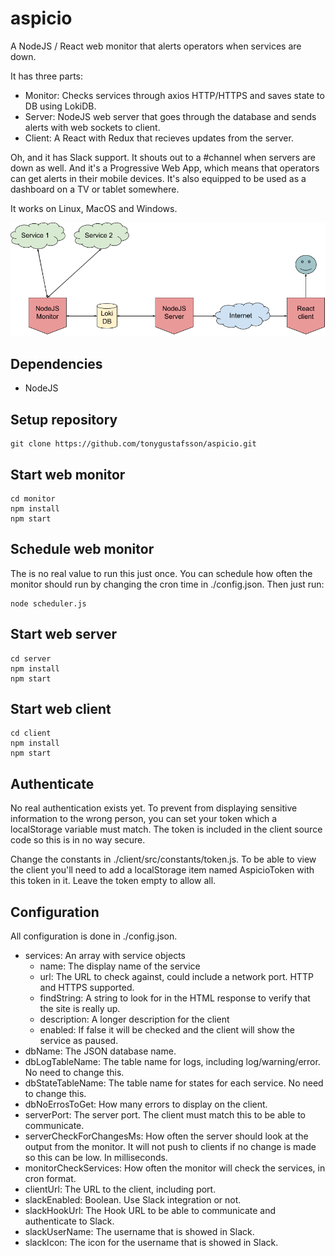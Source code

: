 # aspicio

A NodeJS / React web monitor that alerts operators when services are down.

It has three parts:

-   Monitor: Checks services through axios HTTP/HTTPS and saves state to DB using LokiDB.
-   Server: NodeJS web server that goes through the database and sends alerts with web sockets to client.
-   Client: A React with Redux that recieves updates from the server.

Oh, and it has Slack support. It shouts out to a #channel when servers are down as well.
And it's a Progressive Web App, which means that operators can get alerts in their mobile devices.
It's also equipped to be used as a dashboard on a TV or tablet somewhere.

It works on Linux, MacOS and Windows.

![Aspicio map](aspicio.png 'Aspicio map')

## Dependencies

-   NodeJS

## Setup repository

```
git clone https://github.com/tonygustafsson/aspicio.git
```

## Start web monitor

```
cd monitor
npm install
npm start
```

## Schedule web monitor

The is no real value to run this just once. You can schedule how often the monitor should run
by changing the cron time in ./config.json. Then just run:

```
node scheduler.js
```

## Start web server

```
cd server
npm install
npm start
```

## Start web client

```
cd client
npm install
npm start
```

## Authenticate

No real authentication exists yet. To prevent from displaying sensitive information to the wrong person,
you can set your token which a localStorage variable must match. The token is included in the client
source code so this is in no way secure.

Change the constants in ./client/src/constants/token.js. To be able to view the client you'll
need to add a localStorage item named AspicioToken with this token in it. Leave the token empty to
allow all.

## Configuration

All configuration is done in ./config.json.

-   services: An array with service objects
    -   name: The display name of the service
    -   url: The URL to check against, could include a network port. HTTP and HTTPS supported.
    -   findString: A string to look for in the HTML response to verify that the site is really up.
    -   description: A longer description for the client
    -   enabled: If false it will be checked and the client will show the service as paused.
-   dbName: The JSON database name.
-   dbLogTableName: The table name for logs, including log/warning/error. No need to change this.
-   dbStateTableName: The table name for states for each service. No need to change this.
-   dbNoErrosToGet: How many errors to display on the client.
-   serverPort: The server port. The client must match this to be able to communicate.
-   serverCheckForChangesMs: How often the server should look at the output from the monitor. It will not push to clients if no change is made so this can be low. In milliseconds.
-   monitorCheckServices: How often the monitor will check the services, in cron format.
-   clientUrl: The URL to the client, including port.
-   slackEnabled: Boolean. Use Slack integration or not.
-   slackHookUrl: The Hook URL to be able to communicate and authenticate to Slack.
-   slackUserName: The username that is showed in Slack.
-   slackIcon: The icon for the username that is showed in Slack.
